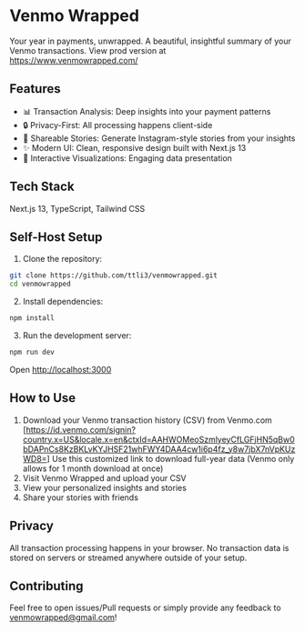 # Venmo Wrapped

Your year in payments, unwrapped. A beautiful, insightful summary of your Venmo transactions. View prod version at https://www.venmowrapped.com/

## Features

- 📊 Transaction Analysis: Deep insights into your payment patterns
- 🔒 Privacy-First: All processing happens client-side
- 📱 Shareable Stories: Generate Instagram-style stories from your insights
- ✨ Modern UI: Clean, responsive design built with Next.js 13
- 🎨 Interactive Visualizations: Engaging data presentation

## Tech Stack

Next.js 13, TypeScript, Tailwind CSS

## Self-Host Setup

1. Clone the repository:
```bash
git clone https://github.com/ttli3/venmowrapped.git
cd venmowrapped
```

2. Install dependencies:
```bash
npm install
```

3. Run the development server:
```bash
npm run dev
```

Open [http://localhost:3000](http://localhost:3000)

## How to Use

1. Download your Venmo transaction history (CSV) from Venmo.com
   [https://id.venmo.com/signin?country.x=US&locale.x=en&ctxId=AAHWOMeoSzmlyeyCfLGFjHN5qBw0bDAPnCs8KzBKLvKYJHSF21whFWY4DAA4cw1i6p4fz_y8w7jbX7nVpKUzWD8=]
   Use this customized link to download full-year data (Venmo only allows for 1 month download at once)
3. Visit Venmo Wrapped and upload your CSV
4. View your personalized insights and stories
5. Share your stories with friends

## Privacy

All transaction processing happens in your browser. No transaction data is stored on servers or streamed anywhere outside of your setup.

## Contributing

Feel free to open issues/Pull requests or simply provide any feedback to venmowrapped@gmail.com!
